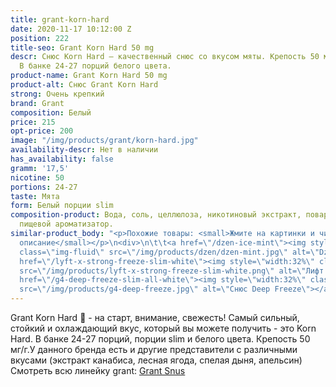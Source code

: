 ```yaml
---
title: grant-korn-hard
date: 2020-11-17 10:12:00 Z
position: 222
title-seo: Grant Korn Hard 50 mg
descr: Снюс Korn Hard — качественный снюс со вкусом мяты. Крепость 50 мг никотина.
  В банке 24-27 порций белого цвета.
product-name: Grant Korn Hard 50 mg
product-alt: Снюс Grant Korn Hard
strong: Очень крепкий
brand: Grant
composition: Белый
price: 215
opt-price: 200
image: "/img/products/grant/korn-hard.jpg"
availability-descr: Нет в наличии
has_availability: false
gramm: '17,5'
nicotine: 50
portions: 24-27
taste: Мята
form: Белый порции slim
composition-product: Вода, соль, целлюлоза, никотиновый экстракт, поваренная сода,
  пищевой ароматизатор.
similar-product_body: "<p>Похожие товары: <small>Жмите на картинки и читайте полное
  описание</small></p>\n<div>\n\t\t<a href=\"/dzen-ice-mint\"><img style=\"width:32%\"
  class=\"img-fluid\" src=\"/img/products/dzen/dzen-mint.jpg\" alt=\"Dzen Ice Mint\"></a>\n\t\t<a
  href=\"/lyft-x-strong-freeze-slim-white\"><img style=\"width:32%\" class=\"img-fluid\"
  src=\"/img/products/lyft-x-strong-freeze-slim-white.png\" alt=\"Лифт фриз\"></a>\n<a
  href=\"/g4-deep-freeze-slim-all-white\"><img style=\"width:32%\" class=\"img-fluid\"
  src=\"/img/products/g4-deep-freeze.jpg\" alt=\"Снюс Deep Freeze\"></a>\n</div>"
---
```


Grant Korn Hard 🌿 - на старт, внимание, свежесть! Самый сильный, стойкий и охлаждающий вкус, который вы можете получить - это Korn Hard. В банке 24-27 порций, порции slim и белого цвета. Крепость 50 мг/г.У данного бренда есть и другие представители c различными вкусами (экстракт канабиса, лесная ягода, спелая дыня, апельсин) Смотреть всю линейку grant: <a href="/grant-snus">Grant Snus</a>